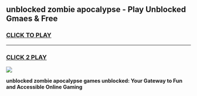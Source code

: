 
## unblocked zombie apocalypse - Play Unblocked Gmaes & Free
<h3>
<a href="https://news.freeplayer.one?title=unblocked_zombie_apocalypse&ref=16F">CLICK TO PLAY</a></h3>
<hr>

<h3>
<a href="https://news.freeplayer.one?title=unblocked_zombie_apocalypse&ref=16F">CLICK 2 PLAY</a>
  
</h3>

<a href="https://news.freeplayer.one?title=unblocked_zombie_apocalypse&ref=16F/"><img src="https://clearcache.store/games.png"></a>


**unblocked zombie apocalypse games unblocked: Your Gateway to Fun and Accessible Online Gaming**
